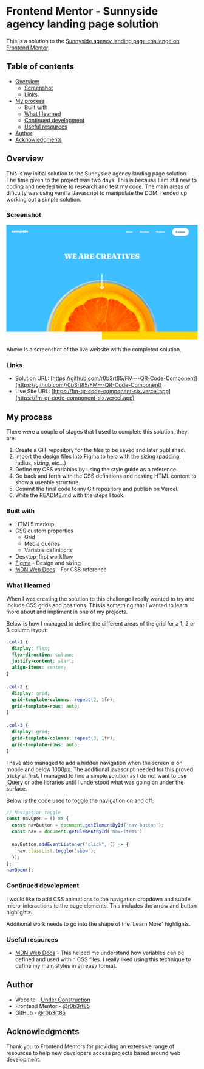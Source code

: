 # Frontend Mentor - Sunnyside agency landing page solution

This is a solution to the [Sunnyside agency landing page challenge on Frontend Mentor](https://www.frontendmentor.io/challenges/sunnyside-agency-landing-page-7yVs3B6ef).

## Table of contents

- [Overview](#overview)
  - [Screenshot](#screenshot)
  - [Links](#links)
- [My process](#my-process)
  - [Built with](#built-with)
  - [What I learned](#what-i-learned)
  - [Continued development](#continued-development)
  - [Useful resources](#useful-resources)
- [Author](#author)
- [Acknowledgments](#acknowledgments)

## Overview

This is my initial solution to the Sunnyside agency landing page solution. The time given to the project was two days. This is because I am still new to coding and needed time to research and test my code. The main areas of dificulty was using vanilla Javascript to manipulate the DOM. I ended up working out a simple solution.

### Screenshot

![My Solution](images/SOLUTION%20-%20Screenshot.png)

Above is a screenshot of the live website with the completed solution.

### Links

- Solution URL: [https://github.com/r0b3rt85/FM---QR-Code-Component](https://github.com/r0b3rt85/FM---QR-Code-Component)
- Live Site URL: [https://fm-qr-code-component-six.vercel.app](https://fm-qr-code-component-six.vercel.app)

## My process

There were a couple of stages that I used to complete this solution, they are:

1. Create a GIT repository for the files to be saved and later published.
2. Import the design files into Figma to help with the sizing (padding, radius, sizing, etc...)
3. Define my CSS variables by using the style guide as a reference.
4. Go back and forth with the CSS definitions and nesting HTML content to show a useable structure.
5. Commit the final code to my Git repository and publish on Vercel.
6. Write the README.md with the steps I took.

### Built with

- HTML5 markup
- CSS custom properties
  - Grid
  - Media queries
  - Variable definitions
- Desktop-first workflow
- [Figma](https://figma.com/) - Design and sizing
- [MDN Web Docs](https://developer.mozilla.org/en-US/docs/Web/CSS/--*) - For CSS reference

### What I learned

When I was creating the solution to this challenge I really wanted to try and include CSS grids and positions. This is something that I wanted to learn more about and impliment in one of my projects.

Below is how I managed to define the different areas of the grid for a 1, 2 or 3 column layout:

```css
.col-1 {
  display: flex;
  flex-direction: column;
  justify-content: start;
  align-items: center;
}

.col-2 {
  display: grid;
  grid-template-columns: repeat(2, 1fr);
  grid-template-rows: auto;
}

.col-3 {
  display: grid;
  grid-template-columns: repeat(3, 1fr);
  grid-template-rows: auto;
}
```

I have also managed to add a hidden navigation when the screen is on mobile and below 1000px. The additional javascript needed for this proved tricky at first. I managed to find a simple solution as I do not want to use jQuery or othe libraries until I understood what was going on under the surface.

Below is the code used to toggle the navigation on and off:

```js
// Navigation toggle
const navOpen = () => {
  const navButton = document.getElementById('nav-button');
  const nav = document.getElementById('nav-items')

  navButton.addEventListener("click", () => {
    nav.classList.toggle('show');
  });
};
navOpen();
```

### Continued development

I would like to add CSS animations to the navigation dropdown and subtle micro-interactions to the page elements. This includes the arrow and button highlights.

Additional work needs to go into the shape of the 'Learn More' highlights.

### Useful resources

- [MDN Web Docs](https://developer.mozilla.org/en-US/docs/Web/CSS/--*) - This helped me understand how variables can be defined and used within CSS files. I really liked using this technique to define my main styles in an easy format.

## Author

- Website - [Under Construction]()
- Frontend Mentor - [@r0b3rt85](https://www.frontendmentor.io/profile/r0b3rt85)
- GitHub - [@r0b3rt85](https://github.com/r0b3rt85)

## Acknowledgments

Thank you to Frontend Mentors for providing an extensive range of resources to help new developers access projects based around web development.
